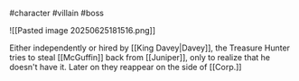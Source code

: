 #character #villain #boss

![[Pasted image 20250625181516.png]]

Either independently or hired by [[King Davey|Davey]], the Treasure Hunter tries to steal [[McGuffin]] back from [[Juniper]], only to realize that he doesn't have it. Later on they reappear on the side of [[Corp.]]